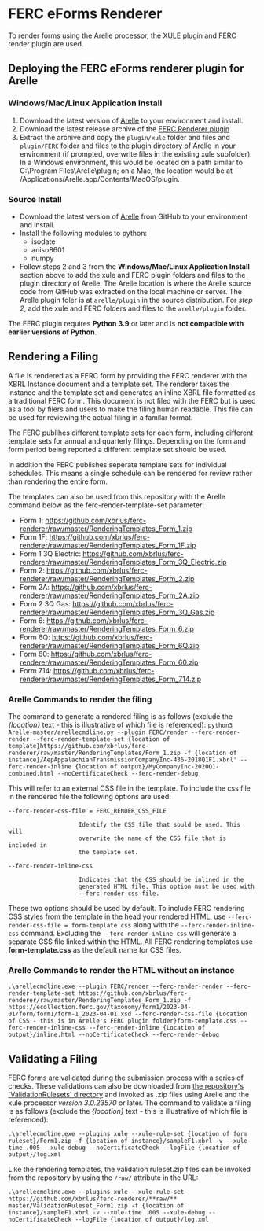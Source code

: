 # FERC eForms Renderer

To render forms using the Arelle processor, the XULE plugin and FERC render plugin are used.

## <a name="deploying"></a>Deploying the FERC eForms renderer plugin for Arelle
### Windows/Mac/Linux Application Install
1. Download the latest version of [Arelle](http://arelle.org/pub/) to your environment and install. 
2. Download the latest release archive of the [FERC Renderer plugin](../../releases) 
3. Extract the archive and copy the ```plugin/xule``` folder and files and ```plugin/FERC``` folder and files to the plugin directory of Arelle in your environment (if prompted, overwrite files in the existing xule subfolder). In a Windows environment, this would be located on a path similar to C:\Program Files\Arelle\plugin; on a Mac, the location would be at /Applications/Arelle.app/Contents/MacOS/plugin. 

### Source Install
* Download the latest version of [Arelle](https://github.com/Arelle/Arelle/) from GitHub to your environment and install. 
* Install the following modules to python:
  * isodate
  * aniso8601
  * numpy
* Follow steps 2 and 3 from the **Windows/Mac/Linux Application Install** section above to add the xule and FERC plugin folders and files to the plugin directory of Arelle. The Arelle location is where the Arelle source code from GitHub was extracted on the local machine or server. The Arelle plugin foler is at ```arelle/plugin``` in the source distribution. For *step 2*, add the xule and FERC folders and files to the ```arelle/plugin``` folder.

The FERC plugin requires **Python 3.9** or later and is **not compatible with earlier versions of Python**.

## Rendering a Filing

A file is rendered as a FERC form by providing the FERC renderer with the XBRL Instance document and a template set. The renderer takes the instance and the template set and generates an inline XBRL file formatted as a traditional FERC form. This document is not filed with the FERC but is used as a tool by filers and users to make the filing human readable.  This file can be used for reviewing the actual filing in a familar format.

The FERC publihes different template sets for each form, including different template sets for annual and quarterly filings. Depending on the form and form period being reported a different template set should be used. 

In addition the FERC publishes seperate template sets for individual schedules.  This means a single schedule can be rendered for review rather than rendering the entire form.

The templates can also be used from this repository with the Arelle command below as the ferc-render-template-set parameter:

- Form 1: https://github.com/xbrlus/ferc-renderer/raw/master/RenderingTemplates_Form_1.zip
- Form 1F: https://github.com/xbrlus/ferc-renderer/raw/master/RenderingTemplates_Form_1F.zip
- Form 1 3Q Electric: https://github.com/xbrlus/ferc-renderer/raw/master/RenderingTemplates_Form_3Q_Electric.zip
- Form 2: https://github.com/xbrlus/ferc-renderer/raw/master/RenderingTemplates_Form_2.zip
- Form 2A: https://github.com/xbrlus/ferc-renderer/raw/master/RenderingTemplates_Form_2A.zip
- Form 2 3Q Gas: https://github.com/xbrlus/ferc-renderer/raw/master/RenderingTemplates_Form_3Q_Gas.zip
- Form 6: https://github.com/xbrlus/ferc-renderer/raw/master/RenderingTemplates_Form_6.zip
- Form 6Q: https://github.com/xbrlus/ferc-renderer/raw/master/RenderingTemplates_Form_6Q.zip
- Form 60: https://github.com/xbrlus/ferc-renderer/raw/master/RenderingTemplates_Form_60.zip
- Form 714: https://github.com/xbrlus/ferc-renderer/raw/master/RenderingTemplates_Form_714.zip

### Arelle Commands to render the filing
The command to generate a rendered filing is as follows (exclude the _{location}_ text - this is illustrative of which file is referenced):
`python3 Arelle-master/arellecmdline.py --plugin FERC/render --ferc-render-render --ferc-render-template-set {location of template}https://github.com/xbrlus/ferc-renderer/raw/master/RenderingTemplates/Form_1.zip -f {location of instance}/AepAppalachianTransmissionCompanyInc-436-2018Q1F1.xbrl' --ferc-render-inline {location of output}/MyCompanyInc-2020Q1-combined.html --noCertificateCheck --ferc-render-debug`

This will refer to an external CSS file in the template. To include the css file in the rendered file the following options are used:

 ``--ferc-render-css-file = FERC_RENDER_CSS_FILE``
 
                        Identify the CSS file that sould be used. This will
                        overwrite the name of the CSS file that is included in
                        the template set.
                        
                        
 ``--ferc-render-inline-css``
  
                        Indicates that the CSS should be inlined in the
                        generated HTML file. This option must be used with
                        --ferc-render-css-file.

These two options should be used by default.  To include FERC rendering CSS styles from the template in the head your rendered HTML, use ``--ferc-render-css-file = form-template.css`` along with the ``--ferc-render-inline-css`` command.  Excluding the ``--ferc-render-inline-css`` will generate a separate CSS file linked within the HTML. All FERC rendering templates use **form-template.css** as the default name for CSS files.

### Arelle Commands to render the HTML without an instance
`.\arellecmdline.exe --plugin FERC/render --ferc-render-render --ferc-render-template-set https://github.com/xbrlus/ferc-renderer/raw/master/RenderingTemplates_Form_1.zip -f https://ecollection.ferc.gov/taxonomy/form1/2023-04-01/form/form1/form-1_2023-04-01.xsd --ferc-render-css-file {Location of CSS - this is in Arelle's FERC plugin folder}form-template.css --ferc-render-inline-css --ferc-render-inline {Location of output}/inline.html --noCertificateCheck --ferc-render-debug`

## Validating a Filing
FERC forms are validated during the submission process with a series of checks.  These validations can also be downloaded from [the repository's `ValidationRulesets' directory](ValidationRulesets/) and invoked as .zip files using Arelle and the xule processor *version 3.0.23570* or later. The command to validate a filing is as follows (exclude the _{location}_ text - this is illustrative of which file is referenced):

`.\arellecmdline.exe --plugins xule --xule-rule-set {location of form ruleset}/Form1.zip -f {location of instance}/sampleF1.xbrl -v --xule-time .005 --xule-debug --noCertificateCheck --logFile {location of output}/log.xml`

Like the rendering templates, the validation ruleset.zip files can be invoked from the repository by using the `/raw/` attribute in the URL:

`.\arellecmdline.exe --plugins xule --xule-rule-set https://github.com/xbrlus/ferc-renderer/**raw/** master/ValidationRuleset_Form1.zip -f {location of instance}/sampleF1.xbrl -v --xule-time .005 --xule-debug --noCertificateCheck --logFile {location of output}/log.xml`
